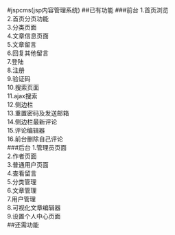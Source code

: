 #jspcms(jsp内容管理系统)
##已有功能
###前台
1.首页浏览    
2.首页分页功能    
3.分类页面    
4.文章信息页面    
5.文章留言        
6.回复其他留言    
7.登陆    
8.注册    
9.验证码    
10.搜索页面    
11.ajax搜索   
12.侧边栏    
13.重置密码及发送邮箱    
14.侧边栏最新评论    
15.评论编辑器    
16.前台删除自己评论   
###后台
1.管理员页面    
2.作者页面    
3.普通用户页面    
4.查看留言    
5.分类管理   
6.文章管理    
7.用户管理   
8.可视化文章编辑器    
9.设置个人中心页面       
##还需功能
